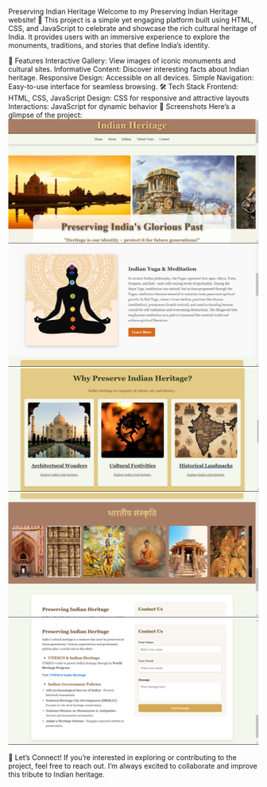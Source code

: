  Preserving Indian Heritage
Welcome to my Preserving Indian Heritage website! 🌿 This project is a simple yet engaging platform built using HTML, CSS, and JavaScript to celebrate and showcase the rich cultural heritage of India. It provides users with an immersive experience to explore the monuments, traditions, and stories that define India’s identity.

🌿 Features
Interactive Gallery: View images of iconic monuments and cultural sites.
Informative Content: Discover interesting facts about Indian heritage.
Responsive Design: Accessible on all devices.
Simple Navigation: Easy-to-use interface for seamless browsing.
🛠️ Tech Stack
Frontend: HTML, CSS, JavaScript
Design: CSS for responsive and attractive layouts
Interactions: JavaScript for dynamic behavior
📸 Screenshots
Here’s a glimpse of the project:
![Preserving Heritage](./Photos/Screenshot%20(90).png)
![Preserving Heritage](./Photos/Screenshot%20(91).png)
![Preserving Heritage](./Photos/Screenshot%20(92).png)
![Preserving Heritage](./Photos/Screenshot%20(93).png)
![Preserving Heritage](./Photos/Screenshot%20(94).png)


💬 Let’s Connect!
If you’re interested in exploring or contributing to the project, feel free to reach out. I’m always excited to collaborate and improve this tribute to Indian heritage.